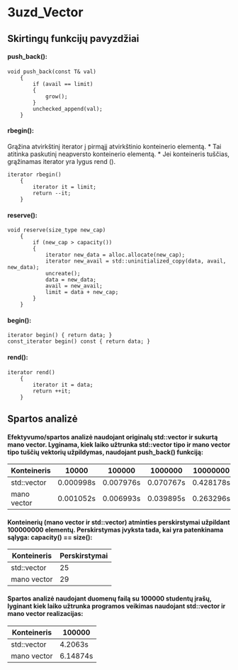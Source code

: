 # 3uzd_Vector
## Skirtingų funkcijų pavyzdžiai
#### push_back():
```
void push_back(const T& val)
    {
        if (avail == limit)
        {
            grow();
        }
        unchecked_append(val);
    }
```
#### rbegin():
Grąžina atvirkštinį iterator į pirmąjį atvirkštinio konteinerio elementą. * Tai atitinka paskutinį neapversto konteinerio elementą. * Jei konteineris tuščias, grąžinamas iterator yra lygus rend ().
```
iterator rbegin()
    {
        iterator it = limit;
        return --it;
    }
```
#### reserve():
```
void reserve(size_type new_cap)
    {
        if (new_cap > capacity())
        {
            iterator new_data = alloc.allocate(new_cap);
            iterator new_avail = std::uninitialized_copy(data, avail, new_data);
            uncreate();
            data = new_data;
            avail = new_avail;
            limit = data + new_cap;
        }
    }
```
#### begin():
```
iterator begin() { return data; }
const_iterator begin() const { return data; }
```
#### rend():
```
iterator rend()
    {
        iterator it = data;
        return ++it;
    }
```
## Spartos analizė
#### Efektyvumo/spartos analizė naudojant originalų std::vector ir sukurtą mano vector. Lyginama, kiek laiko užtrunka  std::vector tipo ir mano vector tipo tuščių vektorių užpildymas, naudojant push_back() funkciją:

|  Konteineris       | 10000 | 100000 | 1000000 | 10000000 | 100000000 |
| ------------- | ------------- | ------------- | ------------- | ------------- | ------------- 
| std::vector  | 0.000998s | 0.007976s |  0.070767s | 0.428178s | 2.658888s | 
| mano vector | 0.001052s | 0.006993s | 0.039895s | 0.263296s | 2.180171s |


#### Konteinerių (mano vector ir std::vector) atminties perskirstymai užpildant 100000000 elementų. Perskirstymas įvyksta tada, kai yra patenkinama sąlyga: capacity() == size():

| Konteineris | Perskirstymai |
| ------------- | ------------- |  
| std::vector  | 25| 
| mano vector | 29 |

#### Spartos analizė naudojant duomenų failą su 100000 studentų įrašų, lyginant kiek laiko užtrunka programos veikimas naudojant std::vector ir mano vector realizacijas:

| Konteineris | 100000 | 
| ------------- | ------------- | 
| std::vector  |4.2063s| 
| mano vector | 6.14874s|


